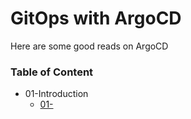 # GitOps with ArgoCD

Here are some good reads on ArgoCD

### Table of Content

* 01-Introduction
    * [01-]()